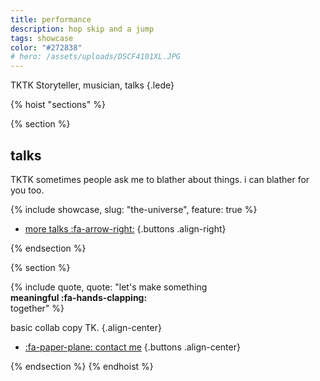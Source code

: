 ```yaml
---
title: performance
description: hop skip and a jump
tags: showcase
color: "#272838"
# hero: /assets/uploads/DSCF4101XL.JPG
---
```



TKTK Storyteller, musician, talks
{.lede} 

{% hoist "sections" %}

{% section %}
## talks

TKTK sometimes people ask me to blather about things. i can blather for you too.

{% include showcase, slug: "the-universe", feature: true %}

* [more talks :fa-arrow-right:](/)
{.buttons .align-right}


{% endsection %}

{% section %}

{% include quote, quote: "let's make something<br>**meaningful :fa-hands-clapping:**<br>together" %}

basic collab copy TK.
{.align-center}

* [:fa-paper-plane: contact me](/collab)
{.buttons .align-center}


{% endsection %}
{% endhoist %}
